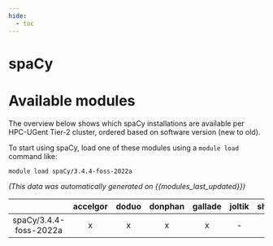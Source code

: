```yaml
---
hide:
  - toc
---
```


spaCy
=====

# Available modules


The overview below shows which spaCy installations are available per HPC-UGent Tier-2 cluster, ordered based on software version (new to old).

To start using spaCy, load one of these modules using a `module load` command like:

```shell
module load spaCy/3.4.4-foss-2022a
```

*(This data was automatically generated on {{modules_last_updated}})*  

| |accelgor|doduo|donphan|gallade|joltik|shinx|skitty|
| :---: | :---: | :---: | :---: | :---: | :---: | :---: | :---: |
|spaCy/3.4.4-foss-2022a|x|x|x|x|-|-|-|
